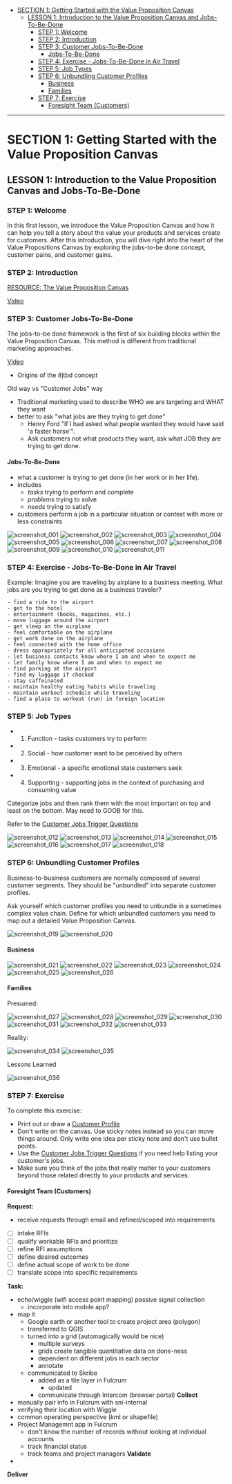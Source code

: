 - [SECTION 1: Getting Started with the Value Proposition Canvas](#section-1-getting-started-with-the-value-proposition-canvas)
  - [LESSON 1: Introduction to the Value Proposition Canvas and Jobs-To-Be-Done](#lesson-1-introduction-to-the-value-proposition-canvas-and-jobs-to-be-done)
    - [STEP 1: Welcome](#step-1-welcome)
    - [STEP 2: Introduction](#step-2-introduction)
    - [STEP 3: Customer Jobs-To-Be-Done](#step-3-customer-jobs-to-be-done)
      - [Jobs-To-Be-Done](#jobs-to-be-done)
    - [STEP 4: Exercise - Jobs-To-Be-Done in Air Travel](#step-4-exercise---jobs-to-be-done-in-air-travel)
    - [STEP 5: Job Types](#step-5-job-types)
    - [STEP 6: Unbundling Customer Profiles](#step-6-unbundling-customer-profiles)
      - [Business](#business)
      - [Families](#families)
    - [STEP 7: Exercise](#step-7-exercise)
      - [Foresight Team (Customers)](#foresight-team-customers)

------------  
# SECTION 1: Getting Started with the Value Proposition Canvas

## LESSON 1: Introduction to the Value Proposition Canvas and Jobs-To-Be-Done

### STEP 1: Welcome

In this first lesson, we introduce the Value Proposition Canvas and how it can help you tell a story about the value your products and services create for customers. After this introduction, you will dive right into the heart of the Value Propositions Canvas by exploring the jobs-to-be done concept, customer pains, and customer gains. 

### STEP 2: Introduction  

[RESOURCE: The Value Proposition Canvas](/resources/canvases-and-main-tools/the-value-proposition-canvas.pdf)

[Video](https://platform.strategyzer.com/training/courses/mastering-value-propositions/1/1/2)

### STEP 3: Customer Jobs-To-Be-Done

The jobs-to-be done framework is the first of six building blocks within the Value Proposition Canvas. This method is different from traditional marketing approaches.

[Video](https://platform.strategyzer.com/training/courses/mastering-value-propositions/1/1/3)

- Origins of the #jtbd concept

Old way vs "Customer Jobs" way
- Traditional marketing used to describe WHO we are targeting and WHAT they want
- better to ask "what jobs are they trying to get done"
  - Henry Ford "If I had asked what people wanted they would have said 'a faster horse'".
  - Ask customers not what products they want, ask what JOB they are trying to get done.

#### Jobs-To-Be-Done
- what a customer is trying to get done (in her work or in her life). 
- includes
  - _tasks_ trying to perform and complete
  - _problems_ trying to solve
  - _needs_ trying to satisfy
- customers perform a job in a particular situation or context with more or less constraints

![screenshot_001](../assets/screenshot_001.png)
![screenshot_002](../assets/screenshot_002.png)
![screenshot_003](../assets/screenshot_003.png)
![screenshot_004](../assets/screenshot_004.png)
![screenshot_005](../assets/screenshot_005.png)
![screenshot_006](../assets/screenshot_006.png)
![screenshot_007](../assets/screenshot_007.png)
![screenshot_008](../assets/screenshot_008.png)
![screenshot_009](../assets/screenshot_009.png)
![screenshot_010](../assets/screenshot_010.png)
![screenshot_011](../assets/screenshot_011.png)

### STEP 4: Exercise - Jobs-To-Be-Done in Air Travel
Example: Imagine you are traveling by airplane to a business meeting. What jobs are you trying to get done as a business traveler?

```
- find a ride to the airport
- get to the hotel
- entertainment (books, magazines, etc.)
- move luggage around the airport
- get sleep on the airplane
- feel comfortable on the airplane
- get work done on the airplane
- feel connected with the home office
- dress appropriately for all anticipated occasions
- let business contacts know where I am and when to expect me
- let family know where I am and when to expect me
- find parking at the airport
- find my luggage if checked
- stay caffeinated
- maintain healthy eating habits while traveling
- maintain workout schedule while traveling
- find a place to workout (run) in foreign location
```

### STEP 5: Job Types
- 1) Function - tasks customers try to perform
- 2) Social - how customer want to be perceived by others
- 3) Emotional - a specific emotional state customers seek
- 4) Supporting - supporting jobs in the context of purchasing and consuming value

Categorize jobs and then rank them with the most important on top and least on the bottom. May need to GOOB for this.

Refer to the [Customer Jobs Trigger Questions](../resources/value-proposition-supporting-tools/customer-gains-trigger-questions.pdf)

![screenshot_012](../assets/screenshot_012.png)
![screenshot_013](../assets/screenshot_013.png)
![screenshot_014](../assets/screenshot_014.png)
![screenshot_015](../assets/screenshot_015.png)
![screenshot_016](../assets/screenshot_016.png)
![screenshot_017](../assets/screenshot_017.png)
![screenshot_018](../assets/screenshot_018.png)


### STEP 6: Unbundling Customer Profiles

Business-to-business customers are normally composed of several customer segments. They should be "unbundled" into separate customer profiles.

Ask yourself which customer profiles you need to unbundle in a sometimes complex value chain. Define for which unbundled customers you need to map out a detailed Value Proposition Canvas.

![screenshot_019](../assets/screenshot_019.png)
![screenshot_020](../assets/screenshot_020.png)

#### Business
![screenshot_021](../assets/screenshot_021.png)
![screenshot_022](../assets/screenshot_022.png)
![screenshot_023](../assets/screenshot_023.png)
![screenshot_024](../assets/screenshot_024.png)
![screenshot_025](../assets/screenshot_025.png)
![screenshot_026](../assets/screenshot_026.png)

#### Families
Presumed:

![screenshot_027](../assets/screenshot_027.png)
![screenshot_028](../assets/screenshot_028.png)
![screenshot_029](../assets/screenshot_029.png)
![screenshot_030](../assets/screenshot_030.png)
![screenshot_031](../assets/screenshot_031.png)
![screenshot_032](../assets/screenshot_032.png)
![screenshot_033](../assets/screenshot_033.png)

Reality:

![screenshot_034](../assets/screenshot_034.png)
![screenshot_035](../assets/screenshot_035.png)

Lessons Learned

![screenshot_036](../assets/screenshot_036.png)

### STEP 7: Exercise
  
To complete this exercise:

- Print out or draw a [Customer Profile](../../resources/value-proposition-supporting-tools/the-customer-profile.pdf)
- Don't write on the canvas. Use sticky notes instead so you can move things around. Only write one idea per sticky note and don't use bullet points.
- Use the [Customer Jobs Trigger Questions](../../resources/value-proposition-supporting-tools/customer-jobs-trigger-questions.pdf) if you need help listing your customer's jobs.
- Make sure you think of the jobs that really matter to your customers beyond those related directly to your products and services.

#### Foresight Team (Customers)

**Request:**
- receive requests through email and refined/scoped into requirements
- [ ] intake RFIs
- [ ] qualify workable RFIs and prioritize
- [ ] refine RFI assumptions
- [ ] define desired outcomes
- [ ] define actual scope of work to be done
- [ ] translate scope into specific requirements

**Task:**
- echo/wiggle (wifi access point mapping) passive signal collection
  - incorporate into mobile app?
- map it
  - Google earth or another tool to create project area (polygon)
  - transferred to QGIS
  - turned into a grid (automagically would be nice)
    - multiple surveys
    - grids create tangible quantitative data on done-ness
    - dependent on different jobs in each sector
    - annotate
  - communicated to Skribe
    - added as a tile layer in Fulcrum
      - updated 
    - communicate through Intercom (browser portal)
**Collect**
- manually pair info in Fulcrum with sni-internal
- verifying their location with Wiggle
- common operating perspective (kml or shapefile)
- Project Managemnt app in Fulcrum
  - don't know the number of records without looking at individual accounts
  - track financial status
  - track teams and project managers
**Validate**
- 
**Deliver**
